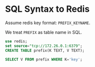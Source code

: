 # SQL Syntax to Redis

Assume redis key format: `PREFIX_KEYNAME`.

We treat `PREFIX` as table name in SQL.


```sql
use redis;
set source="tcp://172.26.0.1:6379";
CREATE TABLE prefix(K TEXT, V TEXT);

SELECT V FROM prefix WHERE K='key';
```
